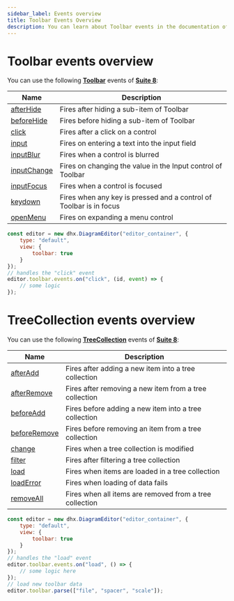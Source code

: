 ```yaml
---
sidebar_label: Events overview
title: Toolbar Events Overview
description: You can learn about Toolbar events in the documentation of the DHTMLX JavaScript Diagram library. Browse developer guides and API reference, try out code examples and live demos, and download a free 30-day evaluation version of DHTMLX Diagram.
---
```


# Toolbar events overview

You can use the following [**Toolbar**](https://docs.dhtmlx.com/suite/category/toolbar-events/) events of [**Suite 8**](https://docs.dhtmlx.com/suite/):

| Name                                                                                 | Description                                                        |
| ------------------------------------------------------------------------------------ | ------------------------------------------------------------------ |
| [afterHide](https://docs.dhtmlx.com/suite/toolbar/api/toolbar_afterhide_event/)      | Fires after hiding a sub-item of Toolbar                           |
| [beforeHide](https://docs.dhtmlx.com/suite/toolbar/api/toolbar_beforehide_event/)    | Fires before hiding a sub-item of Toolbar                          |
| [click](https://docs.dhtmlx.com/suite/toolbar/api/toolbar_click_event/)              | Fires after a click on a control                                   |
| [input](https://docs.dhtmlx.com/suite/toolbar/api/toolbar_input_event/)              | Fires on entering a text into the input field                      |
| [inputBlur](https://docs.dhtmlx.com/suite/toolbar/api/toolbar_inputblur_event/)      | Fires when a control is blurred                                    |
| [inputChange](https://docs.dhtmlx.com/suite/toolbar/api/toolbar_inputchange_event/)  | Fires on changing the value in the Input control of Toolbar        |
| [inputFocus](https://docs.dhtmlx.com/suite/toolbar/api/toolbar_inputfocus_event/)    | Fires when a control is focused                                    |
| [keydown](https://docs.dhtmlx.com/suite/toolbar/api/toolbar_keydown_event/)          | Fires when any key is pressed and a control of Toolbar is in focus |
| [openMenu](https://docs.dhtmlx.com/suite/toolbar/api/toolbar_openmenu_event/)        | Fires on expanding a menu control                                  |

~~~jsx {7-10}
const editor = new dhx.DiagramEditor("editor_container", {
    type: "default",
    view: {
        toolbar: true
    }
});
// handles the "click" event
editor.toolbar.events.on("click", (id, event) => {
    // some logic
});
~~~

# TreeCollection events overview

You can use the following [**TreeCollection**](https://docs.dhtmlx.com/suite/category/treecollection-events/) events of [**Suite 8**](https://docs.dhtmlx.com/suite/):

| Name                                                                                                    | Description                                            |
| ------------------------------------------------------------------------------------------------------- | ------------------------------------------------------ |
| [afterAdd](https://docs.dhtmlx.com/suite/tree_collection/api/treecollection_afteradd_event/)            | Fires after adding a new item into a tree collection   |
| [afterRemove](https://docs.dhtmlx.com/suite/tree_collection/api/treecollection_afterremove_event/)      | Fires after removing a new item from a tree collection |
| [beforeAdd](https://docs.dhtmlx.com/suite/tree_collection/api/treecollection_beforeadd_event/)          | Fires before adding a new item into a tree collection  |
| [beforeRemove](https://docs.dhtmlx.com/suite/tree_collection/api/treecollection_beforeremove_event/)    | Fires before removing an item from a tree collection   |
| [change](https://docs.dhtmlx.com/suite/tree_collection/api/treecollection_change_event/)                | Fires when a tree collection is modified               |
| [filter](https://docs.dhtmlx.com/suite/tree_collection/api/treecollection_filter_event/)                | Fires after filtering a tree collection                |
| [load](https://docs.dhtmlx.com/suite/tree_collection/api/treecollection_load_event/)                    | Fires when items are loaded in a tree collection       |
| [loadError](https://docs.dhtmlx.com/suite/tree_collection/api/treecollection_loaderror_event/)          | Fires when loading of data fails                       |
| [removeAll](https://docs.dhtmlx.com/suite/tree_collection/api/treecollection_removeall_event/)          | Fires when all items are removed from a tree collection|

~~~jsx {7-10}
const editor = new dhx.DiagramEditor("editor_container", {
    type: "default",
    view: {
        toolbar: true
    }
});
// handles the "load" event
editor.toolbar.events.on("load", () => {
    // some logic here
});
// load new toolbar data
editor.toolbar.parse(["file", "spacer", "scale"]);
~~~
